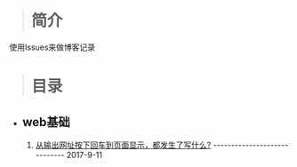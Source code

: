 > # 简介

使用Issues来做博客记录

> # 目录

- ## web基础

  1. [从输出网址按下回车到页面显示，都发生了写什么?](www.baidu.com) ----------------------------- 2017-9-11

